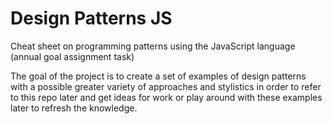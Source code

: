 # Design Patterns JS
Сheat sheet on programming patterns using the JavaScript language (annual goal assignment task)

The goal of the project is to create a set of examples of design patterns with a possible greater variety of approaches and stylistics in order to refer to this repo later and get ideas for work or play around with these examples later to refresh the knowledge.
